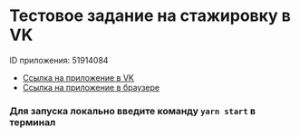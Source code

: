# Тестовое задание на стажировку в VK

ID приложения: 51914084
* [Ссылка на приложение в VK](https://vk.com/app51914084)
* [Ссылка на приложение в браузере](https://prod-app51914084-e3e4e34702ad.pages-ac.vk-apps.com/index.html)

### Для запуска локально введите команду `yarn start` в терминал
